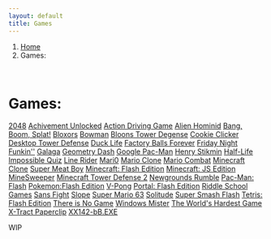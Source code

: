 ```yaml
---
layout: default
title: Games
---
```


<nav aria-label="breadcrumb">
    <ol class="breadcrumb">
        <li class="breadcrumb-item"><a href="/">Home</a></li>
        <li class="breadcrumb-item active">Games:</li>
    </ol>
</nav>

<br>
<h1 class="text-center">Games:</h1>
<a class="text-center" href="2048">2048</a>
<a class="text-center" href="achievement_unlocked">Achivement Unlocked</a>
<a class="text-center" href="adg">Action Driving Game</a>
<a class="text-center" href="alienhominid">Alien Hominid</a>
<a class="text-center" href="bbs">Bang, Boom, Splat!</a>
<a class="text-center" href="bloxors">Bloxors</a>
<a class="text-center" href="bowman">Bowman</a>
<a class="text-center" href="btd">Bloons Tower Degense</a>
<a class="text-center" href="cookieclicker">Cookie Clicker</a>
<a class="text-center" href="desktoptd">Desktop Tower Defense</a>
<a class="text-center" href="DuckLife">Duck Life</a>
<a class="text-center" href="fbf">Factory Balls Forever</a>
<a class="text-center" href="fnf">Friday Night Funkin''</a>
<a class="text-center" href="galaga">Galaga</a>
<a class="text-center" href="gdash">Geometry Dash</a>
<a class="text-center" href="gpacman">Google Pac-Man</a>
<a class="text-center" href="henrystikmin">Henry Stikmin</a>
<a class="text-center" href="hl">Half-Life</a>
<a class="text-center" href="iq">Impossible Quiz</a>
<a class="text-center" href="linerider">Line Rider</a>
<a class="text-center" href="mari0">Mari0</a>
<a class="text-center" href="marioclone">Mario Clone</a>
<a class="text-center" href="mariocombat">Mario Combat</a>
<a class="text-center" href="mcclone1">Minecraft Clone</a>
<a class="text-center" href="meatboy">Super Meat Boy</a>
<a class="text-center" href="minecraft">Minecraft: Flash Edition</a>
<a class="text-center" href="minecraftjs">Minecraft: JS Edition</a>
<a class="text-center" href="minesweeper">MineSweeper</a>
<a class="text-center" href="mtd2">Minecraft Tower Defense 2</a>
<a class="text-center" href="ngr">Newgrounds Rumble</a>
<a class="text-center" href="pacman">Pac-Man: Flash</a>
<a class="text-center" href="pokemon">Pokemon:Flash Edition</a>
<a class="text-center" href="pong">V-Pong</a>
<a class="text-center" href="portalflash">Portal: Flash Edition</a>
<a class="text-center" href="RiddleSchool">Riddle School Games</a>
<a class="text-center" href="sansfight">Sans Fight</a>
<a class="text-center" href="slope">Slope</a>
<a class="text-center" href="sm63">Super Mario 63</a>
<a class="text-center" href="solitude">Solitude</a>
<a class="text-center" href="super-smash-flash">Super Smash Flash</a>
<a class="text-center" href="tetris">Tetris: Flash Edition</a>
<a class="text-center" href="thereisnogame">There is No Game</a>
<a class="text-center" href="winmister">Windows Mister</a>
<a class="text-center" href="WorldHardestGame">The World's Hardest Game</a>
<a class="text-center" href="xtractpaperclip">X-Tract Paperclip</a>
<a class="text-center" href="xx142-b2.exe">XX142-bB.EXE</a>

WIP